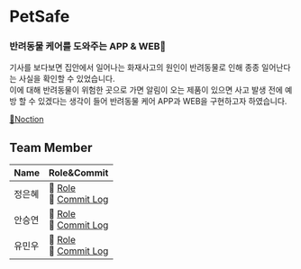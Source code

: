 # PetSafe
### 반려동물 케어를 도와주는 APP & WEB🐶
기사를 보다보면 집안에서 일어나는 화재사고의 원인이 반려동물로 인해 종종 일어난다는 사실을 확인할 수 있었습니다.<br>
이에 대해 반려동물이 위험한 곳으로 가면 알림이 오는 제품이 있으면 사고 발생 전에 예방 할 수 있겠다는 생각이 들어 반려동물 케어 APP과 WEB을 구현하고자 하였습니다.

[📃Noction](https://www.notion.so/bomne13/PET-SAFE-1c2cd7e4761543a9bc83b820987220e6)

## Team Member
Name|Role&Commit
---|---|
정은혜|📌 [Role]()<br>📃 [Commit Log]()|
안승연|📌 [Role]()<br>📃 [Commit Log]()|
유민우|📌 [Role]()<br>📃 [Commit Log]()|
